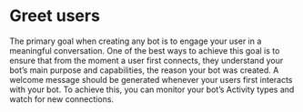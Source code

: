 # Greet users
The primary goal when creating any bot is to engage your user in a meaningful conversation. One of the best ways to achieve this goal is to ensure that from the moment a user first connects, they understand your bot’s main purpose and capabilities, the reason your bot was created. A welcome message should be generated whenever your users first interacts with your bot. To achieve this, you can monitor your bot’s Activity types and watch for new connections.
